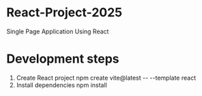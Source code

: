 # React-Project-2025
Single Page Application Using React

# Development steps
1. Create React project
npm create vite@latest -- --template react
2. Install dependencies
npm install